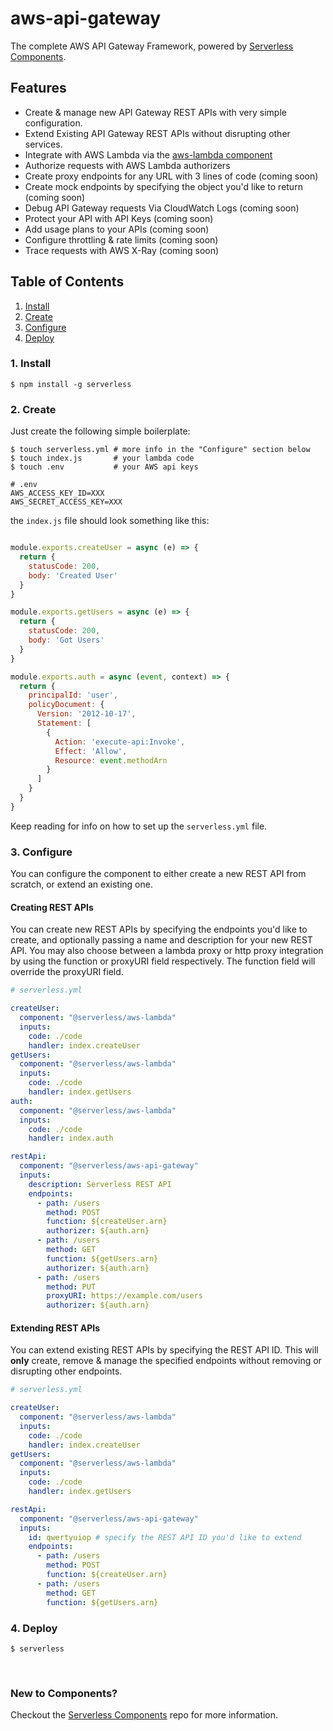 # aws-api-gateway

The complete AWS API Gateway Framework, powered by [Serverless Components](https://github.com/serverless/components).

## Features

- Create & manage new API Gateway REST APIs with very simple configuration.
- Extend Existing API Gateway REST APIs without disrupting other services.
- Integrate with AWS Lambda via the [aws-lambda component](https://github.com/serverless-components/aws-lambda)
- Authorize requests with AWS Lambda authorizers
- Create proxy endpoints for any URL with 3 lines of code (coming soon)
- Create mock endpoints by specifying the object you'd like to return (coming soon)
- Debug API Gateway requests Via CloudWatch Logs (coming soon)
- Protect your API with API Keys (coming soon)
- Add usage plans to your APIs (coming soon)
- Configure throttling & rate limits (coming soon)
- Trace requests with AWS X-Ray (coming soon)

## Table of Contents

1. [Install](#1-install)
2. [Create](#2-create)
3. [Configure](#3-configure)
4. [Deploy](#4-deploy)

### 1. Install

```shell
$ npm install -g serverless
```

### 2. Create

Just create the following simple boilerplate:

```shell
$ touch serverless.yml # more info in the "Configure" section below
$ touch index.js       # your lambda code
$ touch .env           # your AWS api keys
```

```
# .env
AWS_ACCESS_KEY_ID=XXX
AWS_SECRET_ACCESS_KEY=XXX
```

the `index.js` file should look something like this:


```js

module.exports.createUser = async (e) => {
  return {
    statusCode: 200,
    body: 'Created User'
  }
}

module.exports.getUsers = async (e) => {
  return {
    statusCode: 200,
    body: 'Got Users'
  }
}

module.exports.auth = async (event, context) => {
  return {
    principalId: 'user',
    policyDocument: {
      Version: '2012-10-17',
      Statement: [
        {
          Action: 'execute-api:Invoke',
          Effect: 'Allow',
          Resource: event.methodArn
        }
      ]
    }
  }
}

```

Keep reading for info on how to set up the `serverless.yml` file.

### 3. Configure
You can configure the component to either create a new REST API from scratch, or extend an existing one.

#### Creating REST APIs
You can create new REST APIs by specifying the endpoints you'd like to create, and optionally passing a name and description for your new REST API. You may also choose between a lambda proxy or http proxy integration by using the function or proxyURI field respectively. The function field will override the proxyURI field.

```yml
# serverless.yml

createUser:
  component: "@serverless/aws-lambda"
  inputs:
    code: ./code
    handler: index.createUser
getUsers:
  component: "@serverless/aws-lambda"
  inputs:
    code: ./code
    handler: index.getUsers
auth:
  component: "@serverless/aws-lambda"
  inputs:
    code: ./code
    handler: index.auth

restApi:
  component: "@serverless/aws-api-gateway"
  inputs:
    description: Serverless REST API
    endpoints:
      - path: /users
        method: POST
        function: ${createUser.arn}
        authorizer: ${auth.arn}
      - path: /users
        method: GET
        function: ${getUsers.arn}
        authorizer: ${auth.arn}
      - path: /users
        method: PUT
        proxyURI: https://example.com/users
        authorizer: ${auth.arn}
```

#### Extending REST APIs
You can extend existing REST APIs by specifying the REST API ID. This will **only** create, remove & manage the specified endpoints without removing or disrupting other endpoints.

```yml
# serverless.yml

createUser:
  component: "@serverless/aws-lambda"
  inputs:
    code: ./code
    handler: index.createUser
getUsers:
  component: "@serverless/aws-lambda"
  inputs:
    code: ./code
    handler: index.getUsers

restApi:
  component: "@serverless/aws-api-gateway"
  inputs:
    id: qwertyuiop # specify the REST API ID you'd like to extend
    endpoints:
      - path: /users
        method: POST
        function: ${createUser.arn}
      - path: /users
        method: GET
        function: ${getUsers.arn}
```

### 4. Deploy

```shell
$ serverless
```

&nbsp;

### New to Components?

Checkout the [Serverless Components](https://github.com/serverless/components) repo for more information.
